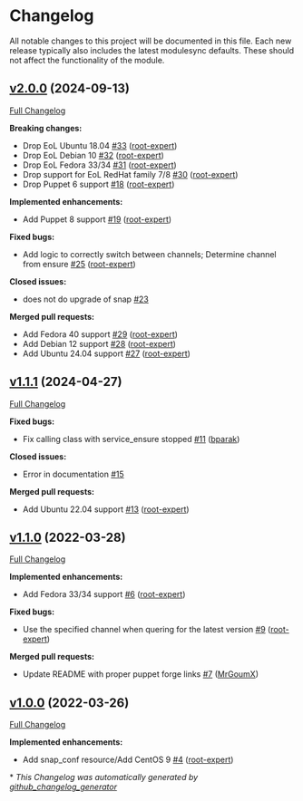 # Changelog

All notable changes to this project will be documented in this file.
Each new release typically also includes the latest modulesync defaults.
These should not affect the functionality of the module.

## [v2.0.0](https://github.com/root-expert/puppet-snap/tree/v2.0.0) (2024-09-13)

[Full Changelog](https://github.com/root-expert/puppet-snap/compare/v1.1.1...v2.0.0)

**Breaking changes:**

- Drop EoL Ubuntu 18.04 [\#33](https://github.com/root-expert/puppet-snap/pull/33) ([root-expert](https://github.com/root-expert))
- Drop EoL Debian 10 [\#32](https://github.com/root-expert/puppet-snap/pull/32) ([root-expert](https://github.com/root-expert))
- Drop EoL Fedora 33/34 [\#31](https://github.com/root-expert/puppet-snap/pull/31) ([root-expert](https://github.com/root-expert))
- Drop support for EoL RedHat family 7/8 [\#30](https://github.com/root-expert/puppet-snap/pull/30) ([root-expert](https://github.com/root-expert))
- Drop Puppet 6 support [\#18](https://github.com/root-expert/puppet-snap/pull/18) ([root-expert](https://github.com/root-expert))

**Implemented enhancements:**

- Add Puppet 8 support [\#19](https://github.com/root-expert/puppet-snap/pull/19) ([root-expert](https://github.com/root-expert))

**Fixed bugs:**

- Add logic to correctly switch between channels; Determine channel from ensure [\#25](https://github.com/root-expert/puppet-snap/pull/25) ([root-expert](https://github.com/root-expert))

**Closed issues:**

- does not do upgrade of snap [\#23](https://github.com/root-expert/puppet-snap/issues/23)

**Merged pull requests:**

- Add Fedora 40 support [\#29](https://github.com/root-expert/puppet-snap/pull/29) ([root-expert](https://github.com/root-expert))
- Add Debian 12 support [\#28](https://github.com/root-expert/puppet-snap/pull/28) ([root-expert](https://github.com/root-expert))
- Add Ubuntu 24.04 support [\#27](https://github.com/root-expert/puppet-snap/pull/27) ([root-expert](https://github.com/root-expert))

## [v1.1.1](https://github.com/root-expert/puppet-snap/tree/v1.1.1) (2024-04-27)

[Full Changelog](https://github.com/root-expert/puppet-snap/compare/v1.1.0...v1.1.1)

**Fixed bugs:**

- Fix calling class with service\_ensure stopped [\#11](https://github.com/root-expert/puppet-snap/pull/11) ([bparak](https://github.com/bparak))

**Closed issues:**

- Error in documentation [\#15](https://github.com/root-expert/puppet-snap/issues/15)

**Merged pull requests:**

- Add Ubuntu 22.04 support [\#13](https://github.com/root-expert/puppet-snap/pull/13) ([root-expert](https://github.com/root-expert))

## [v1.1.0](https://github.com/root-expert/puppet-snap/tree/v1.1.0) (2022-03-28)

[Full Changelog](https://github.com/root-expert/puppet-snap/compare/v1.0.0...v1.1.0)

**Implemented enhancements:**

- Add Fedora 33/34 support [\#6](https://github.com/root-expert/puppet-snap/pull/6) ([root-expert](https://github.com/root-expert))

**Fixed bugs:**

- Use the specified channel when quering for the latest version [\#9](https://github.com/root-expert/puppet-snap/pull/9) ([root-expert](https://github.com/root-expert))

**Merged pull requests:**

- Update README with proper puppet forge links [\#7](https://github.com/root-expert/puppet-snap/pull/7) ([MrGoumX](https://github.com/MrGoumX))

## [v1.0.0](https://github.com/root-expert/puppet-snap/tree/v1.0.0) (2022-03-26)

[Full Changelog](https://github.com/root-expert/puppet-snap/compare/613d2068319841ea636da5f22c16665311001304...v1.0.0)

**Implemented enhancements:**

- Add snap\_conf resource/Add CentOS 9 [\#4](https://github.com/root-expert/puppet-snap/pull/4) ([root-expert](https://github.com/root-expert))



\* *This Changelog was automatically generated by [github_changelog_generator](https://github.com/github-changelog-generator/github-changelog-generator)*
